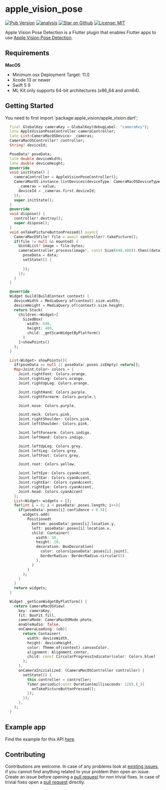 # apple\_vision\_pose

[![Pub Version](https://img.shields.io/pub/v/appe_vision_pose)](https://pub.dev/packages/apple_vision_pose)
[![analysis](https://github.com/Knightro63/apple_vision/actions/workflows/flutter.yml/badge.svg)](https://github.com/Knightro63/apple_vision/actions/)
[![Star on Github](https://img.shields.io/github/stars/Knightro63/apple_vision.svg?style=flat&logo=github&colorB=deeppink&label=stars)](https://github.com/Knightro63/apple_vision)
[![License: MIT](https://img.shields.io/badge/license-MIT-purple.svg)](https://opensource.org/licenses/MIT)

Apple Vision Pose Detection is a Flutter plugin that enables Flutter apps to use [Apple Vision Pose Detection](https://developer.apple.com/documentation/vision/detecting_human_body_poses_in_images).

## Requirements ##

**MacOS**
 - Minimum osx Deployment Target: 11.0
 - Xcode 13 or newer
 - Swift 5 ß
 - ML Kit only supports 64-bit architectures (x86_64 and arm64).

## Getting Started

You need to first import 'package:apple_vision/apple_vision.dart';

```dart
  final GlobalKey cameraKey = GlobalKey(debugLabel: "cameraKey");
  late AppleVisionPoseController cameraController;
  late List<CameraMacOSDevice> _cameras;
  CameraMacOSController? controller;
  String? deviceId;

  PoseData? poseData;
  late double deviceWidth;
  late double deviceHeight;
  @override
  void initState() {
    cameraController = AppleVisionPoseController();
    CameraMacOS.instance.listDevices(deviceType: CameraMacOSDeviceType.video).then((value){
      _cameras = value;
      deviceId = _cameras.first.deviceId;
    });
    super.initState();
  }
  @override
  void dispose() {
    controller?.destroy();
    super.dispose();
  }
  void onTakePictureButtonPressed() async{
    CameraMacOSFile? file = await controller?.takePicture();
    if(file != null && mounted) {
      Uint8List? image = file.bytes;
      cameraController.process(image!, const Size(640,480)).then((data){
        poseData = data;
        setState(() {
          
        });
      });
    }
  }

  @override
  Widget build(BuildContext context) {
    deviceWidth = MediaQuery.of(context).size.width;
    deviceHeight = MediaQuery.of(context).size.height;
    return Stack(
      children:<Widget>[
        SizedBox(
          width: 640, 
          height: 480, 
          child: _getScanWidgetByPlatform()
        )
      ]+showPoints()
    );
  }

  List<Widget> showPoints(){
    if(poseData == null || poseData!.poses.isEmpty) return[];
    Map<Joint,Color> colors = {
      Joint.rightFoot: Colors.orange,
      Joint.rightLeg: Colors.orange,
      Joint.rightUpLeg: Colors.orange,

      Joint.rightHand: Colors.purple,
      Joint.rightForearm: Colors.purple,\

      Joint.nose: Colors.purple,

      Joint.neck: Colors.pink,
      Joint.rightShoulder: Colors.pink,
      Joint.leftShoulder: Colors.pink,

      Joint.leftForearm: Colors.indigo,
      Joint.leftHand: Colors.indigo,

      Joint.leftUpLeg: Colors.grey,
      Joint.leftLeg: Colors.grey,
      Joint.leftFoot: Colors.grey,

      Joint.root: Colors.yellow,

      Joint.leftEye: Colors.cyanAccent,
      Joint.leftEar: Colors.cyanAccent,
      Joint.rightEar: Colors.cyanAccent,
      Joint.rightEye: Colors.cyanAccent,
      Joint.head: Colors.cyanAccent
    };
    List<Widget> widgets = [];
    for(int i = 0; i < poseData!.poses.length; i++){
      if(poseData!.poses[i].confidence > 0.5){
        widgets.add(
          Positioned(
            bottom: poseData!.poses[i].location.y,
            left: poseData!.poses[i].location.x,
            child: Container(
              width: 10,
              height: 10,
              decoration: BoxDecoration(
                color: colors[poseData!.poses[i].joint],
                borderRadius: BorderRadius.circular(5)
              ),
            )
          )
        );
      }
    }
    return widgets;
  }

  Widget _getScanWidgetByPlatform() {
    return CameraMacOSView(
      key: cameraKey,
      fit: BoxFit.fill,
      cameraMode: CameraMacOSMode.photo,
      enableAudio: false,
      onCameraLoading: (ob){
        return Container(
          width: deviceWidth,
          height: deviceHeight,
          color: Theme.of(context).canvasColor,
          alignment: Alignment.center,
          child: const CircularProgressIndicator(color: Colors.blue)
        );
      },
      onCameraInizialized: (CameraMacOSController controller) {
        setState(() {
          this.controller = controller;
          Timer.periodic(const Duration(milliseconds: 128),(_){
            onTakePictureButtonPressed();
          });
        });
      },
    );
  }
```

## Example app

Find the example for this API [here](https://github.com/Knightro63/apple_vision/tree/main/packages/apple_vision_pose/example).

## Contributing

Contributions are welcome.
In case of any problems look at [existing issues](https://github.com/Knightro63/apple_vision/issues), if you cannot find anything related to your problem then open an issue.
Create an issue before opening a [pull request](https://github.com/Knightro63/apple_vision/pulls) for non trivial fixes.
In case of trivial fixes open a [pull request](https://github.com/Knightro63/apple_vision/pulls) directly.
